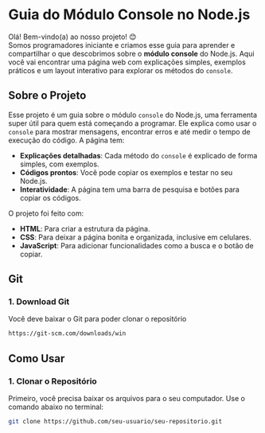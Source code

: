 # Guia do Módulo Console no Node.js

Olá! Bem-vindo(a) ao nosso projeto! 😊  
Somos programadores iniciante e criamos esse guia para aprender e compartilhar o que descobrimos sobre o **módulo console** do Node.js. Aqui você vai encontrar uma página web com explicações simples, exemplos práticos e um layout interativo para explorar os métodos do `console`.

## Sobre o Projeto

Esse projeto é um guia sobre o módulo `console` do Node.js, uma ferramenta super útil para quem está começando a programar. Ele explica como usar o `console` para mostrar mensagens, encontrar erros e até medir o tempo de execução do código. A página tem:

- **Explicações detalhadas**: Cada método do `console` é explicado de forma simples, com exemplos.
- **Códigos prontos**: Você pode copiar os exemplos e testar no seu Node.js.
- **Interatividade**: A página tem uma barra de pesquisa e botões para copiar os códigos.

O projeto foi feito com:
- **HTML**: Para criar a estrutura da página.
- **CSS**: Para deixar a página bonita e organizada, inclusive em celulares.
- **JavaScript**: Para adicionar funcionalidades como a busca e o botão de copiar.

## Git

### 1. Download Git
Você deve baixar o Git para poder clonar o repositório

```bash
https://git-scm.com/downloads/win
```

## Como Usar

### 1. Clonar o Repositório
Primeiro, você precisa baixar os arquivos para o seu computador. Use o comando abaixo no terminal:

```bash
git clone https://github.com/seu-usuario/seu-repositorio.git
